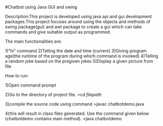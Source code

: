 #Chatbot using Java GUI and swing

Description:This project is developed using java api and gui development packages.This project focuses around using the objects and methods of swing package(gui) and awt package to create a gui which can take commands and give suitable output as programmed. 

The main functionalities are:

1)”hi” command
2)Telling the date and time (current)
3)Giving program age(the runtime of the program during which command is invoked)
4)Telling a random joke based on the pregiven jokes
5)Display a given picture from file

How to run:

1)Open command prompt

2)Go to the directory of project file.
	>cd  _filepath_

3)compile the source code using command
		>javac chatbotdemo.java

4)this will result in class files generated. Use the command given below (chatbotdemo    contains main method).
		>java chatbotdemo

